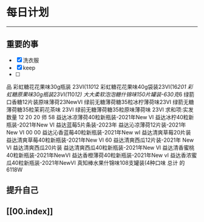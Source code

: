 
# 每日计划
---
## 重要的事

- [x]  洗衣服
- [x]  keep
- [ ]  

品
彩虹糖花花果味30g瓶装 23VI(1*10*12
彩虹糖花花果味40g袋装23VI(16*201
彩虹糖原果味30g瓶装23VI(1*10*12)
大大柔软泡泡糖什锦味150片罐装-630克*6
绿箭口香糖12片装原味薄荷23NewVI
绿前无糖薄荷糖35粒冰柠薄荷味23VI
绿箭无糖薄荷糖35粒茉莉花茶味 23VI
绿前无糖薄荷糖35粒原味薄荷味 23VI
求和项:实发数量
12
20
20
师
58
益达冰凉薄荷40粒新瓶装-2021年New VI
益达冰柠40粒新瓶装-2021年New VI
益达蓝莓5片条装-2023年
益达沁凉薄荷12片装-2021年 New VI
00
00
益达沁香蓝莓40粒新瓶装-2021年New wI
益达清爽草莓20片装
益达清爽草莓40粒新瓶装-2021年New VI
60
益达清爽西瓜12片装-2021年 New VI
益达清爽西瓜20片装
益达清爽西瓜40粒新瓶装-2021年New VI
益达清香蜜桃40粒新瓶装-2021年NewVI
益达香橙薄荷40粒新瓶装-2021年New vI
益达香浓蜜瓜40粒新瓶装-2021年NewVI
真知棒水果什锦味108支罐装(4种口味
总计
的6118W

## 提升自己

  



## [[00.index]]










